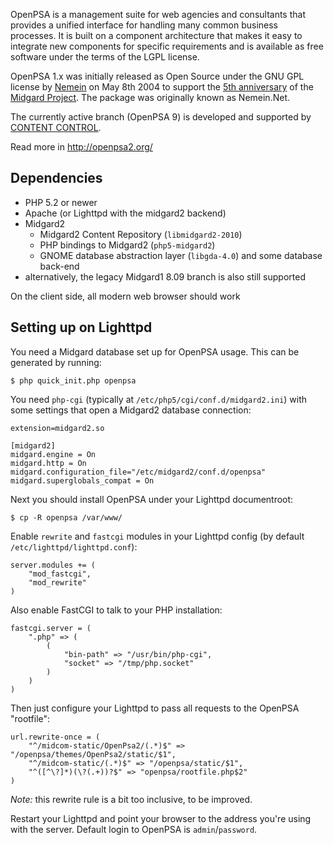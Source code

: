 OpenPSA is a management suite for web agencies and consultants that provides a unified interface for handling many common business processes. It is built on a component architecture that makes it easy to integrate new components for specific requirements and is available as free software under the terms of the LGPL license.

OpenPSA 1.x was initially released as Open Source under the GNU GPL license by [Nemein](http://nemein.com/) on May 8th 2004 to support the [5th anniversary](http://www.midgard-project.org/updates/midgard-5th-anniversary.html) of the [Midgard Project](http://www.midgard-project.org/). The package was originally known as Nemein.Net.

The currently active branch (OpenPSA 9) is developed and supported by [CONTENT CONTROL](http://www.contentcontrol-berlin.de/).

Read more in <http://openpsa2.org/>

## Dependencies

* PHP 5.2 or newer
* Apache (or Lighttpd with the midgard2 backend)
* Midgard2
  * Midgard2 Content Repository (`libmidgard2-2010`)
  * PHP bindings to Midgard2 (`php5-midgard2`)
  * GNOME database abstraction layer (`libgda-4.0`) and some database back-end
* alternatively, the legacy Midgard1 8.09 branch is also still supported

On the client side, all modern web browser should work

## Setting up on Lighttpd

You need a Midgard database set up for OpenPSA usage. This can be generated by running:

    $ php quick_init.php openpsa

You need `php-cgi` (typically at `/etc/php5/cgi/conf.d/midgard2.ini`) with some settings that open a Midgard2 database connection:

    extension=midgard2.so

    [midgard2]
    midgard.engine = On
    midgard.http = On
    midgard.configuration_file="/etc/midgard2/conf.d/openpsa"
    midgard.superglobals_compat = On

Next you should install OpenPSA under your Lighttpd documentroot:

    $ cp -R openpsa /var/www/

Enable `rewrite` and `fastcgi` modules in your Lighttpd config (by default `/etc/lighttpd/lighttpd.conf`):

    server.modules += (
        "mod_fastcgi",
        "mod_rewrite"
    )

Also enable FastCGI to talk to your PHP installation:

    fastcgi.server = ( 
        ".php" => (
            (
                "bin-path" => "/usr/bin/php-cgi",
                "socket" => "/tmp/php.socket"
            )
        )
    )

Then just configure your Lighttpd to pass all requests to the OpenPSA "rootfile":

    url.rewrite-once = ( 
        "^/midcom-static/OpenPsa2/(.*)$" => "/openpsa/themes/OpenPsa2/static/$1",
        "^/midcom-static/(.*)$" => "/openpsa/static/$1",
        "^([^\?]*)(\?(.+))?$" => "openpsa/rootfile.php$2"
    )

*Note:* this rewrite rule is a bit too inclusive, to be improved.

Restart your Lighttpd and point your browser to the address you're using with the server. Default login to OpenPSA is `admin`/`password`.
